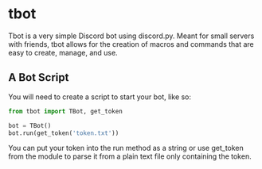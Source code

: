 # tbot

Tbot is a very simple Discord bot using discord.py.
Meant for small servers with friends, tbot allows for the creation
of macros and commands that are easy to create, manage, and use.

## A Bot Script

You will need to create a script to start your bot, like so:

```py
from tbot import TBot, get_token

bot = TBot()
bot.run(get_token('token.txt'))
```

You can put your token into the run method as a string or use get_token
from the module to parse it from a plain text file only containing the token.
